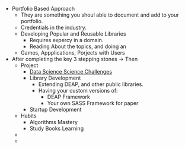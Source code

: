 - Portfolio Based Approach
	- They are something you shoul able to document and add to your portfolio.
	- Credentials in the industry.
	- Developing Popular and Reusable Libraries
		- Requires expercy in a domain.
		- Reading About the topics, and doing an
	- Games, Appplications, Porjects  with Users
- After completing the key 3 stepping stones -> Then
	- Project
		- [Data Science Science Challenges](https://www.kaggle.com/competitions)
		- Library Development
			- Extending DEAP, and other public libraries.
			- Having your custom versions of:
				- DEAP Framework
				- Your own SASS Framework for paper
		- Startup Development
	- Habits
		- Algorithms Mastery
		- Study Books Learning
	-
	-